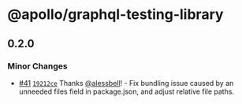 # @apollo/graphql-testing-library

## 0.2.0

### Minor Changes

- [#41](https://github.com/apollographql/graphql-testing-library/pull/41) [`19212ce`](https://github.com/apollographql/graphql-testing-library/commit/19212ce1d72b612b26061d0e987a5f5ea38e24c1) Thanks [@alessbell](https://github.com/alessbell)! - Fix bundling issue caused by an unneeded files field in package.json, and adjust relative file paths.
